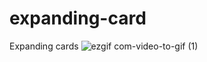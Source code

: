 # expanding-card
Expanding cards
![ezgif com-video-to-gif (1)](https://github.com/jgongala/expanding-card/assets/65823190/1994498a-9699-492c-a412-220b9cef987c)
